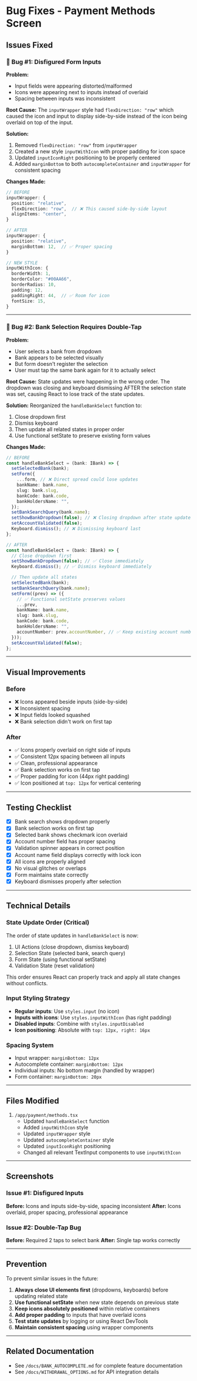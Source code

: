 # Bug Fixes - Payment Methods Screen

## Issues Fixed

### 🐛 Bug #1: Disfigured Form Inputs

**Problem:**

- Input fields were appearing distorted/malformed
- Icons were appearing next to inputs instead of overlaid
- Spacing between inputs was inconsistent

**Root Cause:**
The `inputWrapper` style had `flexDirection: "row"` which caused the icon and input to display side-by-side instead of the icon being overlaid on top of the input.

**Solution:**

1. Removed `flexDirection: "row"` from `inputWrapper`
2. Created a new style `inputWithIcon` with proper padding for icon space
3. Updated `inputIconRight` positioning to be properly centered
4. Added `marginBottom` to both `autocompleteContainer` and `inputWrapper` for consistent spacing

**Changes Made:**

```typescript
// BEFORE
inputWrapper: {
  position: "relative",
  flexDirection: "row",  // ❌ This caused side-by-side layout
  alignItems: "center",
}

// AFTER
inputWrapper: {
  position: "relative",
  marginBottom: 12,  // ✅ Proper spacing
}

// NEW STYLE
inputWithIcon: {
  borderWidth: 1,
  borderColor: "#00AA66",
  borderRadius: 10,
  padding: 12,
  paddingRight: 44,  // ✅ Room for icon
  fontSize: 15,
}
```

---

### 🐛 Bug #2: Bank Selection Requires Double-Tap

**Problem:**

- User selects a bank from dropdown
- Bank appears to be selected visually
- But form doesn't register the selection
- User must tap the same bank again for it to actually select

**Root Cause:**
State updates were happening in the wrong order. The dropdown was closing and keyboard dismissing AFTER the selection state was set, causing React to lose track of the state updates.

**Solution:**
Reorganized the `handleBankSelect` function to:

1. Close dropdown first
2. Dismiss keyboard
3. Then update all related states in proper order
4. Use functional setState to preserve existing form values

**Changes Made:**

```typescript
// BEFORE
const handleBankSelect = (bank: IBank) => {
  setSelectedBank(bank);
  setForm({
    ...form, // ❌ Direct spread could lose updates
    bankName: bank.name,
    slug: bank.slug,
    bankCode: bank.code,
    bankHoldersName: "",
  });
  setBankSearchQuery(bank.name);
  setShowBankDropdown(false); // ❌ Closing dropdown after state updates
  setAccountValidated(false);
  Keyboard.dismiss(); // ❌ Dismissing keyboard last
};

// AFTER
const handleBankSelect = (bank: IBank) => {
  // Close dropdown first
  setShowBankDropdown(false); // ✅ Close immediately
  Keyboard.dismiss(); // ✅ Dismiss keyboard immediately

  // Then update all states
  setSelectedBank(bank);
  setBankSearchQuery(bank.name);
  setForm((prev) => ({
    // ✅ Functional setState preserves values
    ...prev,
    bankName: bank.name,
    slug: bank.slug,
    bankCode: bank.code,
    bankHoldersName: "",
    accountNumber: prev.accountNumber, // ✅ Keep existing account number
  }));
  setAccountValidated(false);
};
```

---

## Visual Improvements

### Before

- ❌ Icons appeared beside inputs (side-by-side)
- ❌ Inconsistent spacing
- ❌ Input fields looked squashed
- ❌ Bank selection didn't work on first tap

### After

- ✅ Icons properly overlaid on right side of inputs
- ✅ Consistent 12px spacing between all inputs
- ✅ Clean, professional appearance
- ✅ Bank selection works on first tap
- ✅ Proper padding for icon (44px right padding)
- ✅ Icon positioned at `top: 12px` for vertical centering

---

## Testing Checklist

- [x] Bank search shows dropdown properly
- [x] Bank selection works on first tap
- [x] Selected bank shows checkmark icon overlaid
- [x] Account number field has proper spacing
- [x] Validation spinner appears in correct position
- [x] Account name field displays correctly with lock icon
- [x] All icons are properly aligned
- [x] No visual glitches or overlaps
- [x] Form maintains state correctly
- [x] Keyboard dismisses properly after selection

---

## Technical Details

### State Update Order (Critical)

The order of state updates in `handleBankSelect` is now:

1. UI Actions (close dropdown, dismiss keyboard)
2. Selection State (selected bank, search query)
3. Form State (using functional setState)
4. Validation State (reset validation)

This order ensures React can properly track and apply all state changes without conflicts.

### Input Styling Strategy

- **Regular inputs**: Use `styles.input` (no icon)
- **Inputs with icons**: Use `styles.inputWithIcon` (has right padding)
- **Disabled inputs**: Combine with `styles.inputDisabled`
- **Icon positioning**: Absolute with `top: 12px, right: 16px`

### Spacing System

- Input wrapper: `marginBottom: 12px`
- Autocomplete container: `marginBottom: 12px`
- Individual inputs: No bottom margin (handled by wrapper)
- Form container: `marginBottom: 20px`

---

## Files Modified

1. `/app/payment/methods.tsx`
   - Updated `handleBankSelect` function
   - Added `inputWithIcon` style
   - Updated `inputWrapper` style
   - Updated `autocompleteContainer` style
   - Updated `inputIconRight` positioning
   - Changed all relevant TextInput components to use `inputWithIcon`

---

## Screenshots

### Issue #1: Disfigured Inputs

**Before:** Icons and inputs side-by-side, spacing inconsistent
**After:** Icons overlaid, proper spacing, professional appearance

### Issue #2: Double-Tap Bug

**Before:** Required 2 taps to select bank
**After:** Single tap works correctly

---

## Prevention

To prevent similar issues in the future:

1. **Always close UI elements first** (dropdowns, keyboards) before updating related state
2. **Use functional setState** when new state depends on previous state
3. **Keep icons absolutely positioned** within relative containers
4. **Add proper padding** to inputs that have overlaid icons
5. **Test state updates** by logging or using React DevTools
6. **Maintain consistent spacing** using wrapper components

---

## Related Documentation

- See `/docs/BANK_AUTOCOMPLETE.md` for complete feature documentation
- See `/docs/WITHDRAWAL_OPTIONS.md` for API integration details
